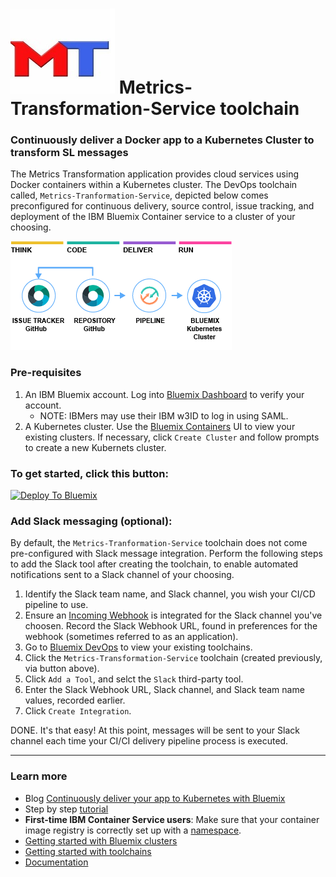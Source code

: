 # ![Icon](./.bluemix/secure-lock-kubernetes.png) Metrics-Transformation-Service toolchain


### Continuously deliver a Docker app to a Kubernetes Cluster to transform SL messages
The Metrics Transformation application provides cloud services using Docker containers within a Kubernetes cluster. The DevOps toolchain called, `Metrics-Tranformation-Service`, depicted below comes preconfigured for continuous delivery, source control, issue tracking, and deployment of the IBM Bluemix Container service to a cluster of your choosing.

![Icon](./.bluemix/toolchain.png)

### Pre-requisites
1. An IBM Bluemix account. Log into [Bluemix Dashboard](https://console.bluemix.net/dashboard/apps/) to verify your account.
    - NOTE:  IBMers may use their IBM w3ID to log in using SAML.
1. A Kubernetes cluster. Use the [Bluemix Containers](https://console.bluemix.net/containers-kubernetes/home/clusters) UI to view your existing clusters. If necessary, click `Create Cluster` and follow prompts to create a new Kubernets cluster.

### To get started, click this button:
[![Deploy To Bluemix](https://console.bluemix.net/devops/graphics/create_toolchain_button.png)](https://console.bluemix.net/devops/setup/deploy/?repository=https%3A//github.com/mikewurtz/mts-toolchain)

### Add Slack messaging (optional):
By default, the `Metrics-Tranformation-Service` toolchain does not come pre-configured with Slack message integration. Perform the following steps to add the Slack tool after creating the toolchain, to enable automated notifications sent to a Slack channel of your choosing.
1. Identify the Slack team name, and Slack channel, you wish your CI/CD pipeline to use.
1. Ensure an [Incoming Webhook](https://api.slack.com/incoming-webhooks) is integrated for the Slack channel you've choosen. Record the Slack Webhook URL, found in preferences for the webhook (sometimes referred to as an application).
1. Go to [Bluemix DevOps](https://console.bluemix.net/devops/toolchains) to view your existing toolchains.
1. Click the `Metrics-Transformation-Service` toolchain (created previously, via button above).
1. Click `Add a Tool`, and selct the `Slack` third-party tool.
1. Enter the Slack Webhook URL, Slack channel, and Slack team name values, recorded earlier.
1. Click `Create Integration`.

DONE. It's that easy! At this point, messages will be sent to your Slack channel each time your CI/CI delivery pipeline process is executed.

---
### Learn more 

* Blog [Continuously deliver your app to Kubernetes with Bluemix](tbd)
* Step by step [tutorial](https://www.ibm.com/devops/method/tutorials/tc_secure_kube)
* **First-time IBM Container Service users**: Make sure that your container image registry is correctly set up with a [namespace](https://console.bluemix.net/docs/services/Registry/index.html).
* [Getting started with Bluemix clusters](https://console.bluemix.net/docs/containers/container_index.html?pos=2)
* [Getting started with toolchains](https://bluemix.net/devops/getting-started)
* [Documentation](https://console.ng.bluemix.net/docs/services/ContinuousDelivery/index.html?pos=2)
